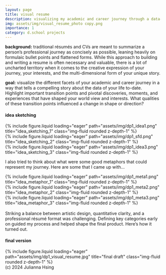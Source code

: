 ```yaml
---
layout: page
title: visual resume
description: visualizing my academic and career journey through a data-driven story
img: assets/img/visual_resume_photo copy.png
importance: 1
category: d.school projects
---
```


**background:** traditional résumés and CVs are meant to summarize a person’s professional journey as concisely as possible, leaning heavily on formulaic bullet points and flattened forms. While this approach to building and writing a resume is often necessary and valuable, there is a lot of uncharted territory when it comes to the creative expression of your journey, your interests, and the multi-dimensional form of your unique story.

**goal:** visualize the different facets of your academic and career journey in a way that tells a compelling story about the data of your life to-date. Highlight important transition points and pivotal discoveries, moments, and experiences that have shaped your world view and interests. What qualities of these transition points influenced a change in shape or direction?

#### **idea sketching**


<div class="row">
    <div class="col-sm mt-3 mt-md-0">
        {% include figure.liquid loading="eager" path="assets/img/dp1_idea1.png" title="idea_sketching_1" class="img-fluid rounded z-depth-1" %}
    </div>
    <div class="col-sm mt-3 mt-md-0">
        {% include figure.liquid loading="eager" path="assets/img/dp1_sfd.png" title="idea_sketching_2" class="img-fluid rounded z-depth-1" %}
    </div>
    <div class="col-sm mt-3 mt-md-0">
        {% include figure.liquid loading="eager" path="assets/img/dp1_idea3.png" title="idea_sketching_3" class="img-fluid rounded z-depth-1" %}
    </div>
</div>

I also tried to think about what were some good metaphors that could represent my journey. Here are some that I came up with...
<div class="row">
    <div class="col-sm mt-3 mt-md-0">
        {% include figure.liquid loading="eager" path="assets/img/dp1_meta1.png" title="idea_metaphor_1" class="img-fluid rounded z-depth-1" %}
    </div>
    <div class="col-sm mt-3 mt-md-0">
        {% include figure.liquid loading="eager" path="assets/img/dp1_meta2.png" title="idea_metaphor_2" class="img-fluid rounded z-depth-1" %}
    </div>
    <div class="col-sm mt-3 mt-md-0">
        {% include figure.liquid loading="eager" path="assets/img/dp1_meta3.png" title="idea_metaphor_3" class="img-fluid rounded z-depth-1" %}
    </div>
</div>
<br>
Striking a balance between artistic design, quantitative clarity, and a professional résumé format was challenging. Defining key categories early on guided my process and helped shape the final product. Here’s how it turned out.
<br>

#### **final version**
<div class="row">
    <div class="col-sm mt-3 mt-md-0">
        {% include figure.liquid loading="eager" path="assets/img/dp1_visual_resume.jpg" title="final draft" class="img-fluid rounded z-depth-1" %}
    </div>
</div>
<div class="caption">
    (c) 2024 Julianna Hsing
</div>
